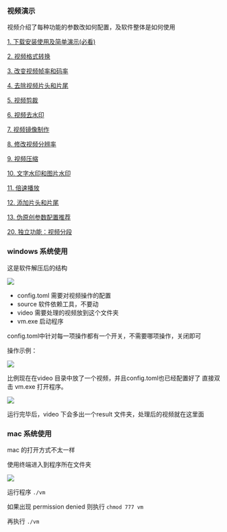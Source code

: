

### 视频演示

视频介绍了每种功能的参数改如何配置，及软件整体是如何使用

[1. 下载安装使用及简单演示(必看)](https://www.bilibili.com/video/av84085197/)

[2. 视频格式转换](https://www.bilibili.com/video/av84090158/)

[3. 改变视频帧率和码率](https://www.bilibili.com/video/av84090567/)

[4. 去除视频片头和片尾](https://www.bilibili.com/video/av84090675/)

[5. 视频剪裁](https://www.bilibili.com/video/av84090816/)

[6. 视频去水印](https://www.bilibili.com/video/av84093352/)

[7. 视频镜像制作](https://www.bilibili.com/video/av84093482/)

[8. 修改视频分辨率](https://www.bilibili.com/video/av84093628/)

[9. 视频压缩](https://www.bilibili.com/video/av84093725/)

[10. 文字水印和图片水印](https://www.bilibili.com/video/av84093826/)

[11. 倍速播放](https://www.bilibili.com/video/av84093943/)

[12. 添加片头和片尾](https://www.bilibili.com/video/av84094016/)

[13. 伪原创参数配置推荐](https://www.bilibili.com/video/av84094116/)

[20. 独立功能：视频分段](https://www.bilibili.com/video/av84094229/)



### windows 系统使用

这是软件解压后的结构

![](https://github.com/suifengqjn/videoWater/blob/master/image/r_1.png?raw=true)

* config.toml 需要对视频操作的配置
* source 软件依赖工具，不要动
* video 需要处理的视频放到这个文件夹
* vm.exe 启动程序

config.toml中针对每一项操作都有一个开关，不需要哪项操作，关闭即可

操作示例：

![](https://github.com/suifengqjn/videoWater/blob/master/image/r_2.png?raw=true)

比例现在在video 目录中放了一个视频，并且config.toml也已经配置好了
直接双击 vm.exe 打开程序。

![](https://github.com/suifengqjn/videoWater/blob/master/image/r_3.png?raw=true)

运行完毕后，video 下会多出一个result 文件夹，处理后的视频就在这里面


### mac 系统使用

mac 的打开方式不太一样

使用终端进入到程序所在文件夹

![](https://github.com/suifengqjn/videoWater/blob/master/image/r_4.png?raw=true)

运行程序
`./vm`

如果出现 permission denied 
则执行 `chmod 777 vm`

再执行 `./vm`